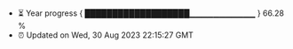 - ⏳ Year progress { ███████████████████▁▁▁▁▁▁▁▁▁▁▁ } 66.28 %
- ⏰ Updated on Wed, 30 Aug 2023 22:15:27 GMT

